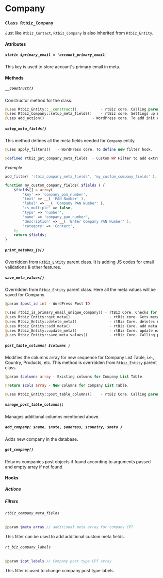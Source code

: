 Company
=======

### `Class Rtbiz_Company`

Just like `Rtbiz_Contact`, `Rtbiz_Company` is also inherited from `Rtbiz_Entity`.

#### Attributes

##### `static $primary_email = 'account_primary_email'`

This key is used to store account's primary email in meta.

#### Methods

##### `__construct()`

Constructor method for the class.

``` php
@uses Rtbiz_Entity::__construct()			- rtBiz core. Calling parent class constructor.
@uses Rtbiz_Company::setup_meta_fields()	- rtBiz core. Settings up meta fields for company.
@uses add_action()						- WordPress core. To add init action for initialize entity i.e., company.
```

##### `setup_meta_fields()`

This method defines all the meta fields needed for `Company` entity.

``` php
@uses apply_filters()	- WordPress core. To define new filter hook.

@defined rtbiz_get_company_meta_fields	- Custom WP Filter to add extra fields for company.
```

*Example*

``` php
add_filter( 'rtbiz_company_meta_fields', 'my_custom_company_fields' );

function my_custom_company_fields( $fields ) {
	$fields[] = array(
		'key' => 'company_pan_number',
		'text' => __( 'PAN Number' ),
		'label' => __( 'Company PAN Number' ),
		'is_multiple' => false,
		'type' => 'number',
		'name' => 'company_pan_number',
		'description' => __( 'Enter Company PAN Number' ),
		'category' => 'Contact',
	);
	return $fields;
}
```

##### `print_metabox_js()`

Overridden from `Rtbiz_Entity` parent class. It is adding JS codes for email validations & other features.

##### `save_meta_values()`

Overridden from `Rtbiz_Entity` parent class. Here all the meta values will be saved for Company.

``` php
@param $post_id int - WordPress Post ID

@uses rtbiz_is_primary_email_unique_company() - rtBiz Core. Checks for unique email.
@uses Rtbiz_Entity::get_meta()					- rtBiz core. Gets meta value of Company for given meta key.
@uses Rtbiz_Entity::delete_meta()				- rtBiz Core. deletes meta value of company for given key.
@uses Rtbiz_Entity::add_meta()					- rtBiz Core. add meta value for company with given key and value.
@uses Rtbiz_Entity::update_meta()				- rtBiz Core. update existing meta value.
@uses Rtbiz_Entity::save_meta_values()			- rtBiz Core. Calling parent method for this class.
```

##### `post_table_columns( $columns )`

Modifies the columns array for new sequence for Company List Table, i.e., Country, Products, etc. This method is overridden from `Rtbiz_Entity` parent class.

``` php
@param $columns array - Existing columns for Company List Table.

@return $cols array - New columns for Company List Table.

@uses Rtbiz_Entity::post_table_columns()	- rtBiz Core. Calling parent method.
```

##### `manage_post_table_columns()`

Manages additional columns mentioned above.

##### `add_company( $name, $note, $address, $country, $meta )`

Adds new company in the database.

##### `get_company()`

Returns companies post objects if found according to arguments passed and empty array if not found.

#### Hooks

##### Actions

##### Filters

###### `rtbiz_company_meta_fields`

``` php
@param $meta_array // additional meta array for company CPT
```
This filter can be used to add additional custom meta fields.

###### `rt_biz_company_labels`
``` php
@param $cpt_labels // Company post type CPT array
```
This filter is used to change company post type labels.
